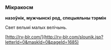 ### Мікракосм
**назоўнік, мужчынскі род, спецыяльны тэрмін**

Свет вельмі малых велічынь.

<a rel="author">[http://rv-blr.com/](http://rv-blr.com/slounik.jsp?letterId=0&maskId=0&pageId=1685)</a>
